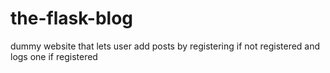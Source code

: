 # the-flask-blog
dummy website that lets user add posts by registering if not registered and logs one if registered
